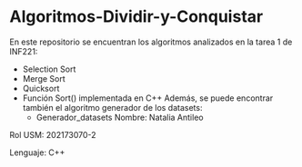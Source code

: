 # Algoritmos-Dividir-y-Conquistar
En este repositorio se encuentran los algoritmos analizados en la tarea 1 de INF221:
- Selection Sort
- Merge Sort
- Quicksort
- Función Sort() implementada en C++
Además, se puede encontrar también el algoritmo generador de los datasets:
  - Generador_datasets
Nombre: Natalia Antileo

Rol USM: 202173070-2

Lenguaje: C++
